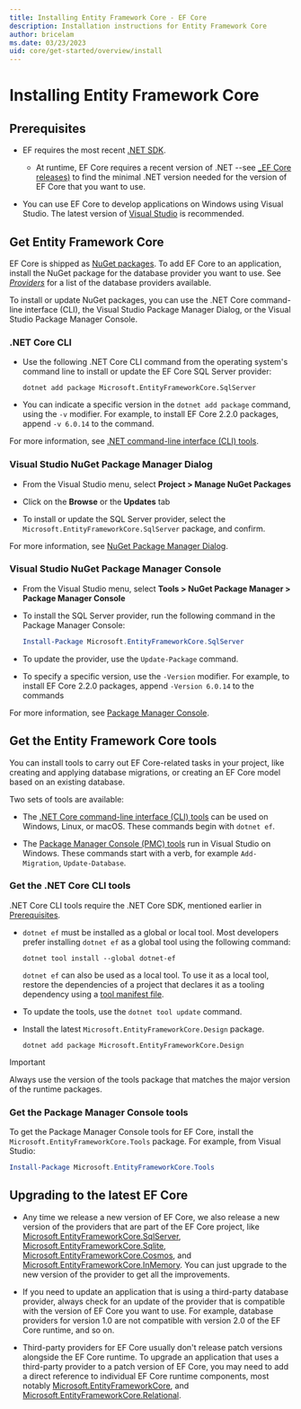 ```yaml
---
title: Installing Entity Framework Core - EF Core
description: Installation instructions for Entity Framework Core
author: bricelam
ms.date: 03/23/2023
uid: core/get-started/overview/install
---
```

# Installing Entity Framework Core

## Prerequisites

* EF requires the most recent [.NET SDK](https://dotnet.microsoft.com/en-us/download).
  * At runtime, EF Core requires a recent version of .NET --see [_EF Core releases)](xref:core/what-is-new/index) to find the minimal .NET version needed for the version of EF Core that you want to use.

* You can use EF Core to develop applications on Windows using Visual Studio. The latest version of [Visual Studio](https://visualstudio.microsoft.com/vs) is recommended.

## Get Entity Framework Core

EF Core is shipped as [NuGet packages](https://www.nuget.org/). To add EF Core to an application, install the NuGet package for the database provider you want to use. See [_Providers_](xref:core/providers/index) for a list of the database providers available.

To install or update NuGet packages, you can use the .NET Core command-line interface (CLI), the Visual Studio Package Manager Dialog, or the Visual Studio Package Manager Console.

### .NET Core CLI

* Use the following .NET Core CLI command from the operating system's command line to install or update the EF Core SQL Server provider:

  ```dotnetcli
  dotnet add package Microsoft.EntityFrameworkCore.SqlServer
  ```

* You can indicate a specific version in the `dotnet add package` command, using the `-v` modifier. For example, to install EF Core 2.2.0 packages, append `-v 6.0.14` to the command.

For more information, see [.NET command-line interface (CLI) tools](/dotnet/core/tools/).

### Visual Studio NuGet Package Manager Dialog

* From the Visual Studio menu, select **Project > Manage NuGet Packages**

* Click on the **Browse** or the **Updates** tab

* To install or update the SQL Server provider, select the `Microsoft.EntityFrameworkCore.SqlServer` package, and confirm.

For more information, see [NuGet Package Manager Dialog](/nuget/tools/package-manager-ui).

### Visual Studio NuGet Package Manager Console

* From the Visual Studio menu, select **Tools > NuGet Package Manager > Package Manager Console**

* To install the SQL Server provider, run the following command in the Package Manager Console:

  ```powershell
  Install-Package Microsoft.EntityFrameworkCore.SqlServer
  ```

* To update the provider, use the `Update-Package` command.

* To specify a specific version, use the `-Version` modifier. For example, to install EF Core 2.2.0 packages, append `-Version 6.0.14` to the commands

For more information, see [Package Manager Console](/nuget/tools/package-manager-console).

## Get the Entity Framework Core tools

You can install tools to carry out EF Core-related tasks in your project, like creating and applying database migrations, or creating an EF Core model based on an existing database.

Two sets of tools are available:

* The [.NET Core command-line interface (CLI) tools](xref:core/cli/dotnet) can be used on Windows, Linux, or macOS. These commands begin with `dotnet ef`.

* The [Package Manager Console (PMC) tools](xref:core/cli/powershell) run in Visual Studio on Windows. These commands start with a verb, for example `Add-Migration`, `Update-Database`.

<a name="cli"></a>

### Get the .NET Core CLI tools

.NET Core CLI tools require the .NET Core SDK, mentioned earlier in [Prerequisites](#prerequisites).

* `dotnet ef` must be installed as a global or local tool. Most developers prefer installing `dotnet ef` as a global tool using the following command:

  ```dotnetcli
  dotnet tool install --global dotnet-ef
  ```

  `dotnet ef` can also be used as a local tool. To use it as a local tool, restore the dependencies of a project that declares it as a tooling dependency using a [tool manifest file](/dotnet/core/tools/global-tools#install-a-local-tool).

* To update the tools, use the `dotnet tool update` command.

* Install the latest `Microsoft.EntityFrameworkCore.Design` package.

  ```dotnetcli
  dotnet add package Microsoft.EntityFrameworkCore.Design
  ```

> [!IMPORTANT]
> Always use the version of the tools package that matches the major version of the runtime packages.

### Get the Package Manager Console tools

To get the Package Manager Console tools for EF Core, install the `Microsoft.EntityFrameworkCore.Tools` package. For example, from Visual Studio:

```powershell
Install-Package Microsoft.EntityFrameworkCore.Tools
```

## Upgrading to the latest EF Core

* Any time we release a new version of EF Core, we also release a new version of the providers that are part of the EF Core project, like [Microsoft.EntityFrameworkCore.SqlServer](https://www.nuget.org/packages/Microsoft.EntityFrameworkCore.SqlServer), [Microsoft.EntityFrameworkCore.Sqlite](https://www.nuget.org/packages/Microsoft.EntityFrameworkCore.Sqlite), [Microsoft.EntityFrameworkCore.Cosmos](https://www.nuget.org/packages/Microsoft.EntityFrameworkCore.Cosmos), and [Microsoft.EntityFrameworkCore.InMemory](https://www.nuget.org/packages/Microsoft.EntityFrameworkCore.InMemory). You can just upgrade to the new version of the provider to get all the improvements.

* If you need to update an application that is using a third-party database provider, always check for an update of the provider that is compatible with the version of EF Core you want to use. For example, database providers for version 1.0 are not compatible with version 2.0 of the EF Core runtime, and so on.

* Third-party providers for EF Core usually don't release patch versions alongside the EF Core runtime. To upgrade an application that uses a third-party provider to a patch version of EF Core, you may need to add a direct reference to individual EF Core runtime components, most notably [Microsoft.EntityFrameworkCore](https://www.nuget.org/packages/Microsoft.EntityFrameworkCore/), and [Microsoft.EntityFrameworkCore.Relational](https://www.nuget.org/packages/Microsoft.EntityFrameworkCore.Relational/).
